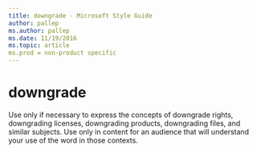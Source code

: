 ```yaml
---
title: downgrade - Microsoft Style Guide
author: pallep
ms.author: pallep
ms.date: 11/19/2016
ms.topic: article
ms.prod = non-product specific
---
```


# downgrade

Use
only if necessary to express the concepts of downgrade rights,
downgrading licenses, downgrading products, downgrading files, and
similar subjects. Use only in content for an audience that will
understand your use of the word in those contexts. 
